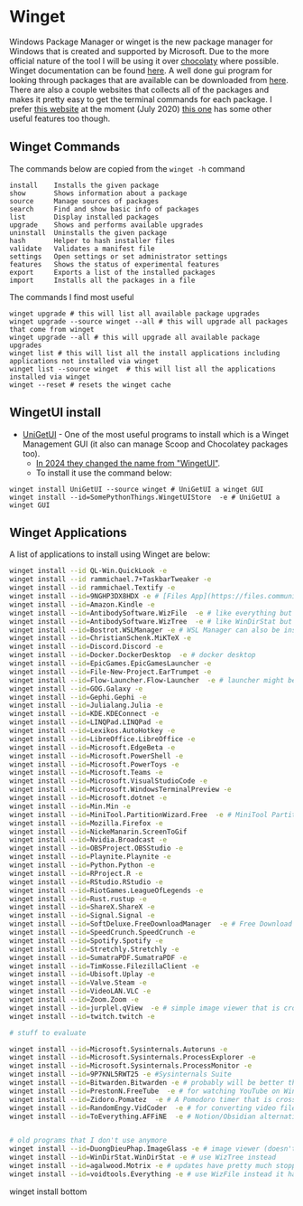 # Winget

Windows Package Manager or winget is the new package manager for Windows that is created and supported by Microsoft. Due to the more official nature of the tool I will be using it over [chocolaty](Chocolatey.md) where possible. Winget documentation can be found [here](https://docs.microsoft.com/en-us/windows/package-manager/winget/). A well done gui program for looking through packages that are available can be downloaded from [here](https://github.com/handyorg/handywinget-gui). There are also a couple websites that collects all of the packages and makes it pretty easy to get the terminal commands for each package. I prefer [this website](https://winget.run/) at the moment (July 2020) [this one](https://winstall.app/) has some other useful features too though.

## Winget Commands

The commands below are copied from the `winget -h` command

```pwsh
install    Installs the given package
show       Shows information about a package
source     Manage sources of packages
search     Find and show basic info of packages
list       Display installed packages
upgrade    Shows and performs available upgrades
uninstall  Uninstalls the given package
hash       Helper to hash installer files
validate   Validates a manifest file
settings   Open settings or set administrator settings
features   Shows the status of experimental features
export     Exports a list of the installed packages
import     Installs all the packages in a file
```

The commands I find most useful

```pwsh
winget upgrade # this will list all available package upgrades
winget upgrade --source winget --all # this will upgrade all packages that come from winget
winget upgrade --all # this will upgrade all available package upgrades
winget list # this will list all the install applications including applications not installed via winget
winget list --source winget  # this will list all the applications installed via winget
winget --reset # resets the winget cache
```

## WingetUI install

- [UniGetUI](https://github.com/marticliment/UniGetUI) - One of the most useful programs to install which is a Winget Management GUI (it also can manage Scoop and Chocolatey packages too).
    - [In 2024 they changed the name from "WingetUI"](https://github.com/marticliment/UniGetUI/discussions/1900).
    - To install it use the command below:

```pwsh
winget install UniGetUI --source winget # UniGetUI a winget GUI
winget install --id=SomePythonThings.WingetUIStore  -e # UniGetUI a winget GUI
```

## Winget Applications

A list of applications to install using Winget are below:

```sh
winget install --id QL-Win.QuickLook -e
winget install --id rammichael.7+TaskbarTweaker -e
winget install --id rammichael.Textify -e
winget install --id=9NGHP3DX8HDX -e # [Files App](https://files.community/)
winget install --id=Amazon.Kindle -e
winget install --id=AntibodySoftware.WizFile  -e # like everything but has some more features (except networked drives)
winget install --id=AntibodySoftware.WizTree  -e # like WinDirStat but way faster
winget install --id=Bostrot.WSLManager -e # WSL Manager can also be installed in many other ways
winget install --id=ChristianSchenk.MiKTeX -e
winget install --id=Discord.Discord -e
winget install --id=Docker.DockerDesktop  -e # docker desktop
winget install --id=EpicGames.EpicGamesLauncher -e
winget install --id=File-New-Project.EarTrumpet -e
winget install --id=Flow-Launcher.Flow-Launcher  -e # launcher might be better than PowerToys run
winget install --id=GOG.Galaxy -e
winget install --id=Gephi.Gephi -e
winget install --id=Julialang.Julia -e
winget install --id=KDE.KDEConnect -e
winget install --id=LINQPad.LINQPad -e
winget install --id=Lexikos.AutoHotkey -e
winget install --id=LibreOffice.LibreOffice -e
winget install --id=Microsoft.EdgeBeta -e
winget install --id=Microsoft.PowerShell -e
winget install --id=Microsoft.PowerToys -e
winget install --id=Microsoft.Teams -e
winget install --id=Microsoft.VisualStudioCode -e
winget install --id=Microsoft.WindowsTerminalPreview -e
winget install --id=Microsoft.dotnet -e
winget install --id=Min.Min -e
winget install --id=MiniTool.PartitionWizard.Free  -e # MiniTool Partition for managing partitions
winget install --id=Mozilla.Firefox -e
winget install --id=NickeManarin.ScreenToGif
winget install --id=Nvidia.Broadcast -e
winget install --id=OBSProject.OBSStudio -e
winget install --id=Playnite.Playnite -e
winget install --id=Python.Python -e
winget install --id=RProject.R -e
winget install --id=RStudio.RStudio -e
winget install --id=RiotGames.LeagueOfLegends -e
winget install --id=Rust.rustup -e
winget install --id=ShareX.ShareX -e
winget install --id=Signal.Signal -e
winget install --id=SoftDeluxe.FreeDownloadManager  -e # Free Download Manager
winget install --id=SpeedCrunch.SpeedCrunch -e
winget install --id=Spotify.Spotify -e
winget install --id=Stretchly.Stretchly -e
winget install --id=SumatraPDF.SumatraPDF -e
winget install --id=TimKosse.FilezillaClient -e
winget install --id=Ubisoft.Uplay -e
winget install --id=Valve.Steam -e
winget install --id=VideoLAN.VLC -e
winget install --id=Zoom.Zoom -e
winget install --id=jurplel.qView  -e # simple image viewer that is cross-platform
winget install --id=twitch.twitch -e

# stuff to evaluate

winget install --id=Microsoft.Sysinternals.Autoruns -e
winget install --id=Microsoft.Sysinternals.ProcessExplorer -e
winget install --id=Microsoft.Sysinternals.ProcessMonitor -e
winget install --id=9P7KNL5RWT25 -e #Sysinternals Suite
winget install --id=Bitwarden.Bitwarden -e # probably will be better than Enpass but I haven't take the time to migrate
winget install --id=PrestonN.FreeTube  -e # for watching YouTube on Windows
winget install --id=Zidoro.Pomatez  -e # A Pomodoro timer that is cross platform
winget install --id=RandomEngy.VidCoder  -e # for converting video files (to save space) uses handbreak on the backend (can also keep media creating date so that it works with programs like google photos)
winget install --id=ToEverything.AFFiNE  -e # Notion/Obsidian alternative that is Open Source


# old programs that I don't use anymore
winget install --id=DuongDieuPhap.ImageGlass -e # image viewer (doesn't seem to update via winget as easily as qView)
winget install --id=WinDirStat.WinDirStat -e # use WizTree instead
winget install --id=agalwood.Motrix -e # updates have pretty much stopped
winget install --id=voidtools.Everything -e # use WizFile instead it has some more features (except networked drives)
```

winget install bottom
